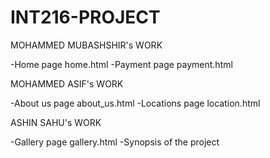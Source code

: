 # INT216-PROJECT

MOHAMMED MUBASHSHIR's WORK

-Home page   home.html
-Payment page   payment.html

MOHAMMED ASIF's WORK

-About us page   about_us.html
-Locations page   location.html

ASHIN SAHU's WORK

-Gallery page   gallery.html
-Synopsis of the project
